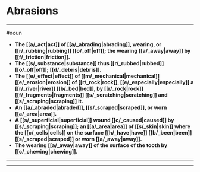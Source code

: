 # Abrasions
---
#noun
- **The [[a/_act|act]] of [[a/_abrading|abrading]], wearing, or [[r/_rubbing|rubbing]] [[o/_off|off]]; the wearing [[a/_away|away]] by [[f/_friction|friction]].**
- **The [[s/_substance|substance]] thus [[r/_rubbed|rubbed]] [[o/_off|off]]; [[d/_debris|debris]].**
- **The [[e/_effect|effect]] of [[m/_mechanical|mechanical]] [[e/_erosion|erosion]] of [[r/_rock|rock]], [[e/_especially|especially]] a [[r/_river|river]] [[b/_bed|bed]], by [[r/_rock|rock]] [[f/_fragments|fragments]] [[s/_scratching|scratching]] and [[s/_scraping|scraping]] it.**
- **An [[a/_abraded|abraded]], [[s/_scraped|scraped]], or worn [[a/_area|area]].**
- **A [[s/_superficial|superficial]] wound [[c/_caused|caused]] by [[s/_scraping|scraping]]; an [[a/_area|area]] of [[s/_skin|skin]] where the [[c/_cells|cells]] on the surface [[h/_have|have]] [[b/_been|been]] [[s/_scraped|scraped]] or worn [[a/_away|away]].**
- **The wearing [[a/_away|away]] of the surface of the tooth by [[c/_chewing|chewing]].**
---
---
